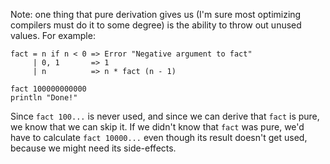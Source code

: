 Note: one thing that pure derivation gives us (I'm sure most optimizing compilers must do it to some degree) is the ability to throw out unused values. For example:


```
fact = n if n < 0 => Error "Negative argument to fact"
     | 0, 1       => 1
     | n          => n * fact (n - 1)

fact 100000000000
println "Done!"
```

Since `fact 100...` is never used, and since we can derive that `fact` is pure, we know that we can skip it. If we didn't know that `fact` was pure, we'd have to calculate `fact 10000...` even though its result doesn't get used, because we might need its side-effects.
